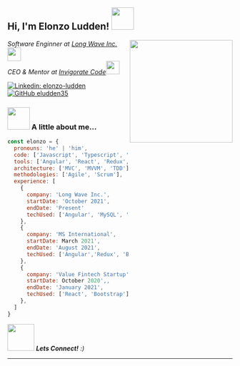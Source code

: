 <h2> Hi, I'm Elonzo Ludden! <img src="https://media.giphy.com/media/XxmK7dzlBRAYbMsRe8/giphy.gif" width="50"></h2>
<img align='right' src="https://media.giphy.com/media/iIZO5d4IfSa0nkyLju/giphy.gif" width="230">
<p><em>Software Enginner at <a href="http://www.longwaveinc.com/">Long Wave Inc.</a><img src="https://media.giphy.com/media/WUlplcMpOCEmTGBtBW/giphy.gif" width="30"></br>CEO & Mentor at <a href="https://www.invigoratecode.com/">Invigorate Code</a><img src="https://media.giphy.com/media/6RkATMjhy069yNExMd/giphy.gif" width="30"> 
</em></p>

[![Linkedin: elonzo-ludden](https://img.shields.io/badge/-elonzo-ludden-blue?style=flat-square&logo=Linkedin&logoColor=white&link=https://www.linkedin.com/in/elonzo-ludden/)](https://www.linkedin.com/in/elonzo-ludden/)
[![GitHub eludden35](https://img.shields.io/github/followers/eludden35?label=follow&style=social)](https://github.com/eludden35)


### <img src="https://media.giphy.com/media/VgCDAzcKvsR6OM0uWg/giphy.gif" width="50"> A little about me...  

```javascript
const elonzo = {
  pronouns: 'he' | 'him',
  code: ['Javascript', 'Typescript', 'HTML', 'CSS', 'SQL', 'Python'],
  tools: ['Angular', 'React', 'Redux', 'Node', 'Bootstrap', 'Material Design', 'MySQL', 'GIT', 'TFS'],
  architecture: ['MVC', 'MVVM', 'TDD'],
  methodologies: ['Agile', 'Scrum'],
  experience: [
    {
      company: 'Long Wave Inc.',
      startDate: 'October 2021',
      endDate: 'Present'
      techUsed: ['Angular', 'MySQL', 'Express', 'Redux', 'Bootstrap', 'C#', 'TFS']
    },
    {
      company: 'MS International',
      startDate: March 2021',
      endDate: 'August 2021',
      techUsed: ['Angular','Redux', 'Bootstrap', 'Material Design']
    },
    {
      company: 'Value Fintech Startup',
      startDate: October 2020',,
      endDate: 'January 2021',
      techUsed: ['React', 'Bootstrap']
    },
  ]
}
```

<img src="https://media.giphy.com/media/LnQjpWaON8nhr21vNW/giphy.gif" width="60"> <em><b>Lets Connect!</b> :)</em>

---

